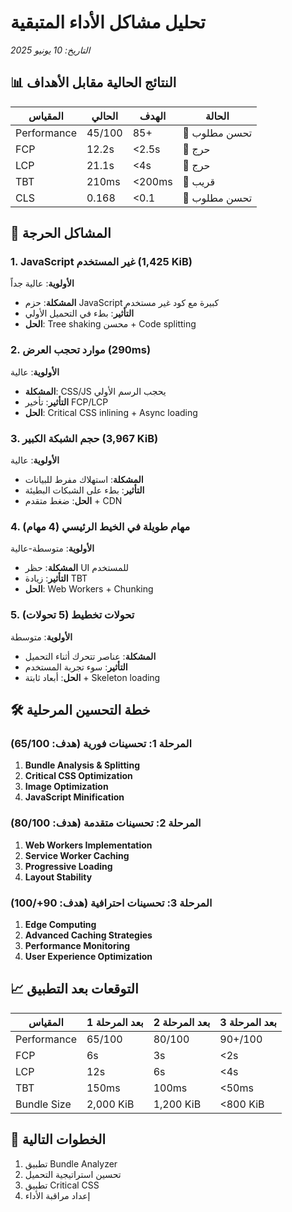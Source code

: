 # تحليل مشاكل الأداء المتبقية
*التاريخ: 10 يونيو 2025*

## 📊 النتائج الحالية مقابل الأهداف

| المقياس | الحالي | الهدف | الحالة |
|---------|-------|--------|--------|
| Performance | 45/100 | 85+ | 🔶 تحسن مطلوب |
| FCP | 12.2s | <2.5s | 🔴 حرج |
| LCP | 21.1s | <4s | 🔴 حرج |
| TBT | 210ms | <200ms | 🔶 قريب |
| CLS | 0.168 | <0.1 | 🔶 تحسن مطلوب |

## 🚨 المشاكل الحرجة

### 1. JavaScript غير المستخدم (1,425 KiB)
**الأولوية**: عالية جداً
- **المشكلة**: حزم JavaScript كبيرة مع كود غير مستخدم
- **التأثير**: بطء في التحميل الأولي
- **الحل**: Tree shaking محسن + Code splitting

### 2. موارد تحجب العرض (290ms)
**الأولوية**: عالية
- **المشكلة**: CSS/JS يحجب الرسم الأولي
- **التأثير**: تأخير FCP/LCP
- **الحل**: Critical CSS inlining + Async loading

### 3. حجم الشبكة الكبير (3,967 KiB)
**الأولوية**: عالية
- **المشكلة**: استهلاك مفرط للبيانات
- **التأثير**: بطء على الشبكات البطيئة
- **الحل**: ضغط متقدم + CDN

### 4. مهام طويلة في الخيط الرئيسي (4 مهام)
**الأولوية**: متوسطة-عالية
- **المشكلة**: حظر UI للمستخدم
- **التأثير**: زيادة TBT
- **الحل**: Web Workers + Chunking

### 5. تحولات تخطيط (5 تحولات)
**الأولوية**: متوسطة
- **المشكلة**: عناصر تتحرك أثناء التحميل
- **التأثير**: سوء تجربة المستخدم
- **الحل**: أبعاد ثابتة + Skeleton loading

## 🛠️ خطة التحسين المرحلية

### المرحلة 1: تحسينات فورية (هدف: 65/100)
1. **Bundle Analysis & Splitting**
2. **Critical CSS Optimization**
3. **Image Optimization**
4. **JavaScript Minification**

### المرحلة 2: تحسينات متقدمة (هدف: 80/100)
1. **Web Workers Implementation**
2. **Service Worker Caching**
3. **Progressive Loading**
4. **Layout Stability**

### المرحلة 3: تحسينات احترافية (هدف: 90+/100)
1. **Edge Computing**
2. **Advanced Caching Strategies**
3. **Performance Monitoring**
4. **User Experience Optimization**

## 📈 التوقعات بعد التطبيق

| المقياس | بعد المرحلة 1 | بعد المرحلة 2 | بعد المرحلة 3 |
|---------|--------------|--------------|--------------|
| Performance | 65/100 | 80/100 | 90+/100 |
| FCP | 6s | 3s | <2s |
| LCP | 12s | 6s | <4s |
| TBT | 150ms | 100ms | <50ms |
| Bundle Size | 2,000 KiB | 1,200 KiB | <800 KiB |

## 🎯 الخطوات التالية
1. تطبيق Bundle Analyzer
2. تحسين استراتيجية التحميل
3. تطبيق Critical CSS
4. إعداد مراقبة الأداء 